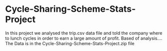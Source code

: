 # Cycle-Sharing-Scheme-Stats-Project
In this project we analysed the trip.csv data file and told the company where to lunch cycles in order to earn a large amount of profit. Based of analysis....
The Data is in the Cycle-Sharing-Scheme-Stats-Project.zip file
